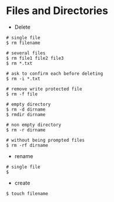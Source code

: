 # Files and Directories

* Delete

```
# single file
$ rm filename

# several files
$ rm file1 file2 file3
$ rm *.txt

# ask to confirm each before deleting
$ rm -i *.txt

# remove write protected file
$ rm -f file

# empty directory
$ rm -d dirname
$ rmdir dirname

# non empty directory
$ rm -r dirname

# without being prompted files
$ rm -rf dirname
```

* rename

```
# single file
$ 
```

* create

```
$ touch filename
```
